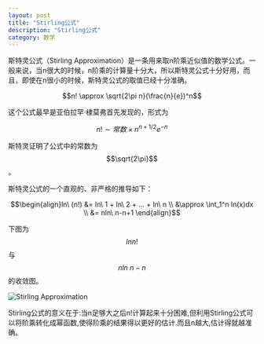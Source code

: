 ```yaml
---
layout: post
title: "Stirling公式"
description: "Stirling公式"
category: 数学
---
```


 斯特灵公式（Stirling Approximation）是一条用来取n阶乘近似值的数学公式。一般来说，当n很大的时候，n阶乘的计算量十分大，所以斯特灵公式十分好用，而且，即使在n很小的时候，斯特灵公式的取值已经十分准确。

 $$n! \approx \sqrt{2\pi n}(\frac{n}{e})^n$$

这个公式最早是亚伯拉罕·棣莫弗首先发现的，形式为

$$n!\sim 常数\times n^{n+1/2}e^{-n}$$

斯特灵证明了公式中的常数为$$\sqrt{2\pi}$$。

斯特灵公式的一个直观的、非严格的推导如下：

 $$\begin{align}ln\ (n!) &= ln\ 1 + ln\ 2 + ... + ln\ n \\
 &\approx \int_1^n ln(x)dx \\
 &= nln\ n-n+1 \end{align}$$

下图为$$ln n!$$与$$nln\ n -n$$的收敛图。

![Stirling Approximation][1]

 Stirling公式的意义在于:当n足够大之后n!计算起来十分困难,但利用Stirling公式可以将阶乘转化成幂函数,使得阶乘的结果得以更好的估计.而且n越大,估计得就越准确。

  [1]: http://ww3.sinaimg.cn/mw690/7c225887tw1eftg7diekdj20lf0go755.jpg